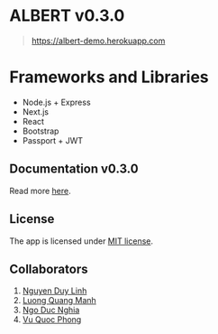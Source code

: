 # ALBERT v0.3.0
> https://albert-demo.herokuapp.com

# Frameworks and Libraries
- Node.js + Express
- Next.js
- React
- Bootstrap
- Passport + JWT

## Documentation v0.3.0
Read more [here](https://github.com/lqmanh/albert/blob/master/docs/Documentation-v0.3.0.pdf).

## License
The app is licensed under [MIT license](https://github.com/lqmanh/albert/blob/master/LICENSE).

## Collaborators
1. [Nguyen Duy Linh](https://github.com/linhnd2908 "linhnd2908")
2. [Luong Quang Manh](https://github.com/lqmanh "lqmanh")
3. [Ngo Duc Nghia](https://github.com/nghiaduy9 "nghiaduy9")
4. [Vu Quoc Phong](https://github.com/boomzero "boomzero")

